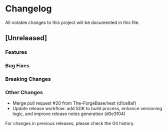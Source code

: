 # Changelog

All notable changes to this project will be documented in this file.

## [Unreleased]

### Features

### Bug Fixes

### Breaking Changes

### Other Changes
* Merge pull request #20 from The-ForgeBase/nest (d1ce8af)
* Update release workflow: add SDK to build process, enhance versioning logic, and improve release notes generation (d0e3f04)

For changes in previous releases, please check the Git history.

